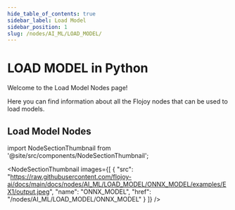 ```yaml
---
hide_table_of_contents: true
sidebar_label: Load Model
sidebar_position: 1
slug: /nodes/AI_ML/LOAD_MODEL/
---
```


# LOAD MODEL in Python

Welcome to the Load Model Nodes page!

Here you can find information about all the Flojoy nodes that can be used to load models.

## Load Model Nodes


<!-- Custom component -->

import NodeSectionThumbnail from '@site/src/components/NodeSectionThumbnail';

<NodeSectionThumbnail images={[
   {
      "src": "https://raw.githubusercontent.com/flojoy-ai/docs/main/docs/nodes/AI_ML/LOAD_MODEL/ONNX_MODEL/examples/EX1/output.jpeg",
      "name": "ONNX_MODEL",
      "href": "/nodes/AI_ML/LOAD_MODEL/ONNX_MODEL"
   }
]} />
